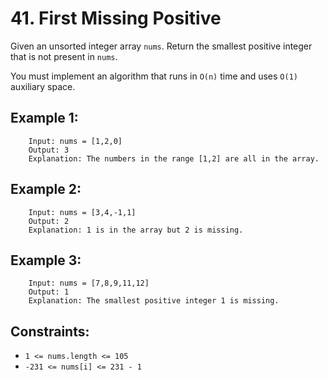 # 41. First Missing Positive

Given an unsorted integer array `nums`. Return the smallest positive integer that is not present in `nums`.

You must implement an algorithm that runs in `O(n)` time and uses `O(1)` auxiliary space.

 

##  Example 1:

        Input: nums = [1,2,0]
        Output: 3
        Explanation: The numbers in the range [1,2] are all in the array.

##  Example 2:

        Input: nums = [3,4,-1,1]
        Output: 2
        Explanation: 1 is in the array but 2 is missing.

##  Example 3:

        Input: nums = [7,8,9,11,12]
        Output: 1
        Explanation: The smallest positive integer 1 is missing.
 

## Constraints:

* `1 <= nums.length <= 105`
* `-231 <= nums[i] <= 231 - 1`